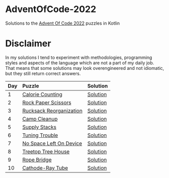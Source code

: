 # AdventOfCode-2022

Solutions to the [Advent Of Code 2022](https://adventofcode.com/2022) puzzles in Kotlin

# Disclaimer

In my solutions I tend to experiment with methodologies, programming styles and aspects of the language which are not a part of my daily job. That means that some solutions may look overengineered and not idiomatic, but they still return correct answers.

| Day | Puzzle                                                         | Solution                                                                             |
|-----|:---------------------------------------------------------------|--------------------------------------------------------------------------------------|
| 1   | [Calorie Counting](https://adventofcode.com/2022/day/1)        | [Solution](https://github.com/valerakostin/AdventOfCode-2022/blob/main/src/Day01.kt) |
| 2   | [Rock Paper Scissors](https://adventofcode.com/2022/day/2)     | [Solution](https://github.com/valerakostin/AdventOfCode-2022/blob/main/src/Day02.kt) |
| 3   | [Rucksack Reorganization](https://adventofcode.com/2022/day/3) | [Solution](https://github.com/valerakostin/AdventOfCode-2022/blob/main/src/Day03.kt) |
| 4   | [Camp Cleanup](https://adventofcode.com/2022/day/4)            | [Solution](https://github.com/valerakostin/AdventOfCode-2022/blob/main/src/Day04.kt) |
| 5   | [Supply Stacks](https://adventofcode.com/2022/day/5)           | [Solution](https://github.com/valerakostin/AdventOfCode-2022/blob/main/src/Day05.kt) |
| 6   | [Tuning Trouble](https://adventofcode.com/2022/day/6)          | [Solution](https://github.com/valerakostin/AdventOfCode-2022/blob/main/src/Day06.kt) |
| 7   | [No Space Left On Device](https://adventofcode.com/2022/day/7) | [Solution](https://github.com/valerakostin/AdventOfCode-2022/blob/main/src/Day07.kt) |
| 8   | [Treetop Tree House](https://adventofcode.com/2022/day/8)      | [Solution](https://github.com/valerakostin/AdventOfCode-2022/blob/main/src/Day08.kt) |
| 9   | [Rope Bridge](https://adventofcode.com/2022/day/9)             | [Solution](https://github.com/valerakostin/AdventOfCode-2022/blob/main/src/Day09.kt) |
| 10  | [Cathode-Ray Tube](https://adventofcode.com/2022/day/10)       | [Solution](https://github.com/valerakostin/AdventOfCode-2022/blob/main/src/Day10.kt)  |
